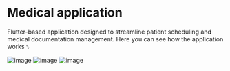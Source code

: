 # Medical application

Flutter-based application designed to streamline patient scheduling and medical documentation management. 
Here you can see how the application works ⤵




![image](https://github.com/user-attachments/assets/42761ec9-d1a5-4512-a6e1-79fee2f4350d)
![image](https://github.com/user-attachments/assets/2f5ef59d-f6ef-4ed2-937c-7705ab4a346f)
![image](https://github.com/user-attachments/assets/fa66ca6d-0d3f-4906-962e-3b93039b6817)

